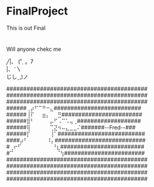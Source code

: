 # FinalProject
 This is out Final
#
#
Will anyone chekc me



╱|、
(˚ˎ 。7  
 |、˜〵          
じしˍ,)ノ




##########################################
##########################################
##########################################
######⢀⡴⠋⠉⠛⠒⣄##########################
######⢸⠏⠀⠀⣶⡄⠀⠀⣛########################
######⣿⠃⠀⠀⠀⠀⡤⠋⠠⠉⠡⢤⢀###################
######⢿⠀⠀⠀⠀⠀⢉⣝⠲⠤⣄⣀⣀⠌#######--Fred--###
######⡏⠀⠀⠀⠀⠀⢸⠁##########################⠀⠀⠀⠀⠀⠀
####⡴⠃⠀⠀⠀⠀⠀⠸⡄###########################
#⢀⠖⠋⠀⠀⠀⠀⠀⠀⠀⠀⠘⣆#########################
#⠉⠀⠀⠀⠀⠀⠀⠀⠀⠀⠀⠀⠈⢳########################
##########################################
##########################################
##########################################
##########################################